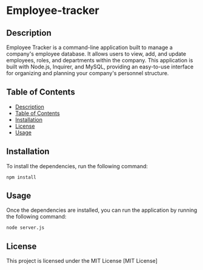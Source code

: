 # Employee-tracker

## Description
Employee Tracker is a command-line application built to manage a company's employee database. It allows users to view, add, and update employees, roles, and departments within the company. This application is built with Node.js, Inquirer, and MySQL, providing an easy-to-use interface for organizing and planning your company's personnel structure.

## Table of Contents
- [Description](#description)
- [Table of Contents](#table-of-contents)
- [Installation](#installation)
- [License](#license)
- [Usage](#usage)

## Installation
To install the dependencies, run the following command:

```
npm install
```

## Usage
Once the dependencies are installed, you can run the application by running the following command:

```
node server.js
```

## License
This project is licensed under the MIT License
[MIT License]

